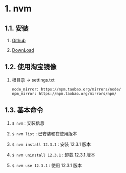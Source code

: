 # 1. nvm

## 1.1. 安装

1.  [Github](https://github.com/coreybutler/nvm-windows)

2.  [DownLoad](https://github.com/coreybutler/nvm-windows/releases)

## 1.2. 使用淘宝镜像

1.  根目录 -> settings.txt

    ```
    node_mirror: https://npm.taobao.org/mirrors/node/
    npm_mirror: https://npm.taobao.org/mirrors/npm/
    ```

## 1.3. 基本命令

1.  `$ nvm` : 安装信息

2.  `$ nvm list` : 已安装和在使用版本

3.  `$ nvm install 12.3.1` : 安装 12.3.1 版本

4.  `$ nvm uninstall 12.3.1` : 卸载 12.3.1 版本

5.  `$ nvm use 12.3.1` : 使用 12.3.1 版本
